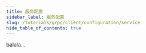 ```yaml
---
title: 服务配置
sidebar_label: 服务配置
slug: /tutorials/grpc/client/configuration/service
hide_table_of_contents: true
---
```

balala...